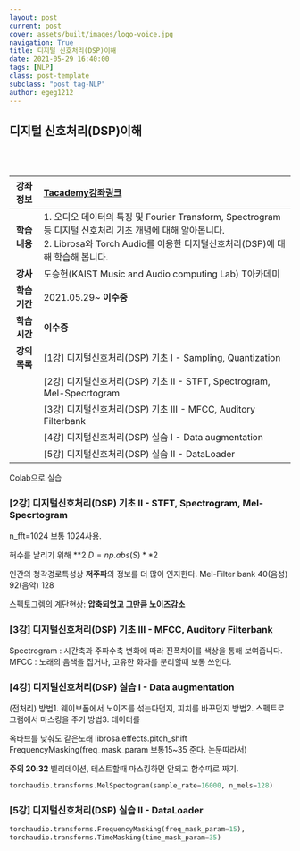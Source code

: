 ```yaml
---
layout: post
current: post
cover: assets/built/images/logo-voice.jpg
navigation: True
title: 디지털 신호처리(DSP)이해
date: 2021-05-29 16:40:00
tags: [NLP]
class: post-template
subclass: "post tag-NLP"
author: egeg1212
---
```


## 디지털 신호처리(DSP)이해

<br><br>

| **강좌정보** | [Tacademy강좌링크](https://tacademy.skplanet.com/live/player/onlineLectureDetail.action?seq=178)                                                                                         |
| :----------: | :--------------------------------------------------------------------------------------------------------------------------------------------------------------------------------------- |
| **학습내용** | 1. 오디오 데이터의 특징 및 Fourier Transform, Spectrogram 등 디지털 신호처리 기초 개념에 대해 알아봅니다.<br>2. Librosa와 Torch Audio를 이용한 디지털신호처리(DSP)에 대해 학습해 봅니다. |
|   **강사**   | 도승헌(KAIST Music and Audio computing Lab) T아카데미                                                                                                                                    |
| **학습기간** | 2021.05.29~ **이수중**                                                                                                                                                                   |
| **학습시간** | **이수중**                                                                                                                                                                               |
| **강의목록** | [1강] 디지털신호처리(DSP) 기초 I - Sampling, Quantization                                                                                                                                |
|              | [2강] 디지털신호처리(DSP) 기초 II - STFT, Spectrogram, Mel-Specrtogram                                                                                                                   |
|              | [3강] 디지털신호처리(DSP) 기초 III - MFCC, Auditory Filterbank                                                                                                                           |
|              | [4강] 디지털신호처리(DSP) 실습 I - Data augmentation                                                                                                                                     |
|              | [5강] 디지털신호처리(DSP) 실습 II - DataLoader                                                                                                                                           |

Colab으로 실습

### [2강] 디지털신호처리(DSP) 기초 II - STFT, Spectrogram, Mel-Specrtogram

n_fft=1024 보통 1024사용.

허수를 날리기 위해 **2
$D = np.abs(S)**2$

인간의 청각경로특성상 **저주파**의 정보를 더 많이 인지한다.
Mel-Filter bank
40(음성) 92(음악) 128

스펙토그렘의 계단현상: **압축되었고 그만큼 노이즈감소**

### [3강] 디지털신호처리(DSP) 기초 III - MFCC, Auditory Filterbank

Spectrogram : 시간축과 주파수축 변화에 따라 진폭차이를 색상을 통해 보여줍니다.
MFCC : 노래의 음색을 잡거나, 고유한 화자를 분리할때 보통 쓰인다.

### [4강] 디지털신호처리(DSP) 실습 I - Data augmentation

(전처리)
방법1. 웨이브폼에서 노이즈를 섞는다던지, 피치를 바꾸던지
방법2. 스펙트로그램에서 마스킹을 주기
방법3. 데이터를

옥타브를 낮춰도 같은노래 librosa.effects.pitch_shift
FrequencyMasking(freq_mask_param 보통15~35 준다. 논문따라서)

**주의 20:32**
벨리데이션, 테스트할때 마스킹하면 안되고 함수따로 짜기.

```python
torchaudio.transforms.MelSpectogram(sample_rate=16000, n_mels=128)
```

### [5강] 디지털신호처리(DSP) 실습 II - DataLoader

```python
torchaudio.transforms.FrequencyMasking(freq_mask_param=15),
torchaudio.transforms.TimeMasking(time_mask_param=35)
```
